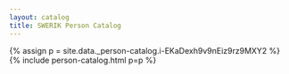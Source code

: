 ```yaml
---
layout: catalog
title: SWERIK Person Catalog
---
```

{% assign p = site.data._person-catalog.i-EKaDexh9v9nEiz9rz9MXY2 %}
{% include person-catalog.html p=p %}

